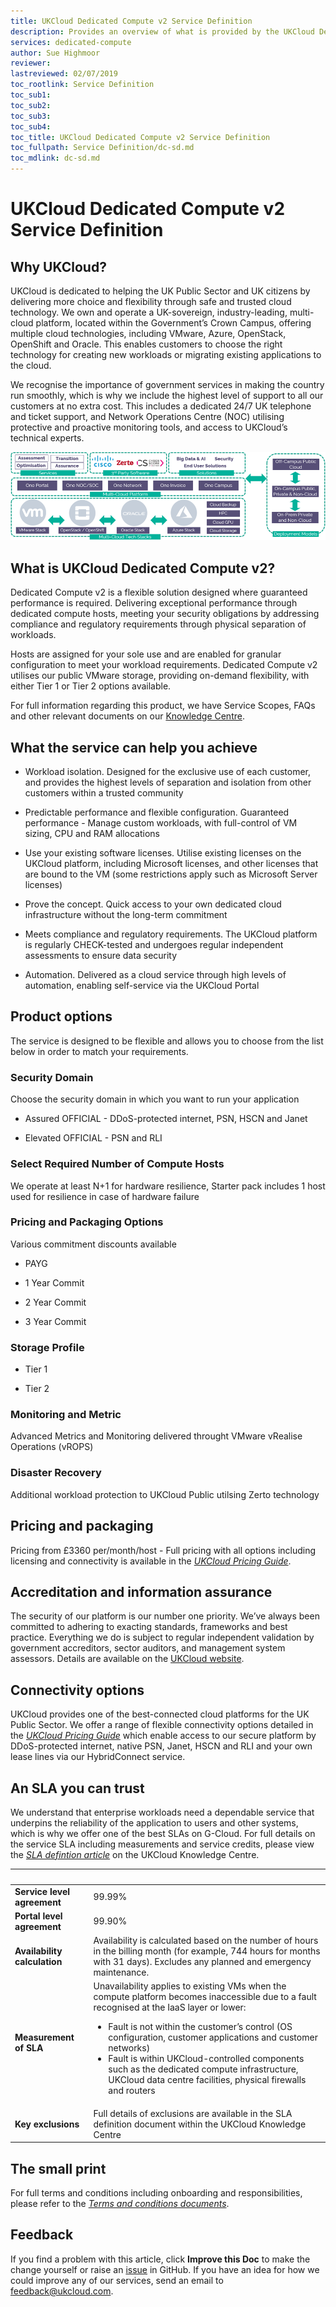 ```yaml
---
title: UKCloud Dedicated Compute v2 Service Definition
description: Provides an overview of what is provided by the UKCloud Dedicated Compute v2 service
services: dedicated-compute
author: Sue Highmoor
reviewer:
lastreviewed: 02/07/2019
toc_rootlink: Service Definition
toc_sub1: 
toc_sub2:
toc_sub3:
toc_sub4:
toc_title: UKCloud Dedicated Compute v2 Service Definition
toc_fullpath: Service Definition/dc-sd.md
toc_mdlink: dc-sd.md
---
```


# UKCloud Dedicated Compute v2 Service Definition

## Why UKCloud?

UKCloud is dedicated to helping the UK Public Sector and UK citizens by delivering more choice and flexibility through safe and trusted cloud technology. We own and operate a UK-sovereign, industry-leading, multi-cloud platform, located within the Government’s Crown Campus, offering multiple cloud technologies, including VMware, Azure, OpenStack, OpenShift and Oracle. This enables customers to choose the right technology for creating new workloads or migrating existing applications to the cloud.

We recognise the importance of government services in making the country run smoothly, which is why we include the highest level of support to all our customers at no extra cost. This includes a dedicated 24/7 UK telephone and ticket support, and Network Operations Centre (NOC) utilising protective and proactive monitoring tools, and access to UKCloud’s technical experts.

![UKCloud services](images/ukc-services.png)

## What is UKCloud Dedicated Compute v2?

Dedicated Compute v2 is a flexible solution designed where guaranteed performance is required. Delivering exceptional performance through dedicated compute hosts, meeting your security obligations by addressing compliance and regulatory requirements through physical separation of workloads.

Hosts are assigned for your sole use and are enabled for granular configuration to meet your workload requirements. Dedicated Compute v2 utilises our public VMware storage, providing on-demand flexibility, with either Tier 1 or Tier 2 options available.

For full information regarding this product, we have Service Scopes, FAQs and other relevant documents on our [Knowledge Centre](https://docs.ukcloud.com).

## What the service can help you achieve

- Workload isolation. Designed for the exclusive use of each customer, and provides the highest levels of separation and isolation from other customers within a trusted community

- Predictable performance and flexible configuration. Guaranteed performance - Manage custom workloads, with full-control of VM sizing, CPU and RAM allocations

- Use your existing software licenses. Utilise existing licenses on the UKCloud platform, including Microsoft licenses, and other licenses that are bound to the VM (some restrictions apply such as Microsoft Server licenses)

- Prove the concept. Quick access to your own dedicated cloud infrastructure without the long-term commitment

- Meets compliance and regulatory requirements. The UKCloud platform is regularly CHECK-tested and undergoes regular independent assessments to ensure data security

- Automation. Delivered as a cloud service through high levels of automation, enabling self-service via the UKCloud Portal

## Product options

The service is designed to be flexible and allows you to choose from the list below in order to match your requirements.

### Security Domain

Choose the security domain in which you want to run your application

- Assured OFFICIAL - DDoS-protected internet, PSN, HSCN and Janet

- Elevated OFFICIAL - PSN and RLI

### Select Required Number of Compute Hosts

We operate at least N+1 for hardware resilience, Starter pack includes 1 host used for resilience in case of hardware failure

### Pricing and Packaging Options

Various commitment discounts available

- PAYG

- 1 Year Commit

- 2 Year Commit

- 3 Year Commit

### Storage Profile

- Tier 1

- Tier 2

### Monitoring and Metric

Advanced Metrics and Monitoring delivered throught VMware vRealise Operations (vROPS)

### Disaster Recovery

Additional workload protection to UKCloud Public utilsing Zerto technology

## Pricing and packaging

Pricing from £3360 per/month/host - Full pricing with all options including licensing and connectivity is available in the [*UKCloud Pricing Guide*](https://ukcloud.com/wp-content/uploads/2019/06/ukcloud-pricing-guide-11.0.pdf).

## Accreditation and information assurance

The security of our platform is our number one priority. We’ve always been committed to adhering to exacting standards, frameworks and best practice. Everything we do is subject to regular independent validation by government accreditors, sector auditors, and management system assessors. Details are available on the [UKCloud website](https://ukcloud.com/governance/).

## Connectivity options

UKCloud provides one of the best-connected cloud platforms for the UK Public Sector. We offer a range of flexible connectivity options detailed in the [*UKCloud Pricing Guide*](https://ukcloud.com/wp-content/uploads/2019/06/ukcloud-pricing-guide-11.0.pdf) which enable access to our secure platform by DDoS-protected internet, native PSN, Janet, HSCN and RLI and your own lease lines via our HybridConnect service.

## An SLA you can trust

We understand that enterprise workloads need a dependable service that underpins the reliability of the application to users and other systems, which is why we offer one of the best SLAs on G-Cloud. For full details on the service SLA including measurements and service credits, please view the [*SLA defintion article*](../other/other-ref-sla-definition.md) on the UKCloud Knowledge Centre.

&nbsp;                       | &nbsp;
-----------------------------|-------
**Service level agreement**  | 99.99%
**Portal level agreement**   | 99.90%
**Availability calculation** | Availability is calculated based on the number of hours in the billing month (for example, 744 hours for months with 31 days). Excludes any planned and emergency maintenance.
**Measurement of SLA**       | Unavailability applies to existing VMs when the compute platform becomes inaccessible due to a fault recognised at the IaaS layer or lower:<ul><li>Fault is not within the customer’s control (OS configuration, customer applications and customer networks)<li>Fault is within UKCloud-controlled components such as the dedicated compute infrastructure, UKCloud data centre facilities, physical firewalls and routers</ul>
**Key exclusions**           | Full details of exclusions are available in the SLA definition document within the UKCloud Knowledge Centre |

## The small print

For full terms and conditions including onboarding and responsibilities, please refer to the [*Terms and conditions documents*](../other/other-ref-terms-and-conditions.md).

## Feedback

If you find a problem with this article, click **Improve this Doc** to make the change yourself or raise an [issue](https://github.com/UKCloud/documentation/issues) in GitHub. If you have an idea for how we could improve any of our services, send an email to <feedback@ukcloud.com>.
